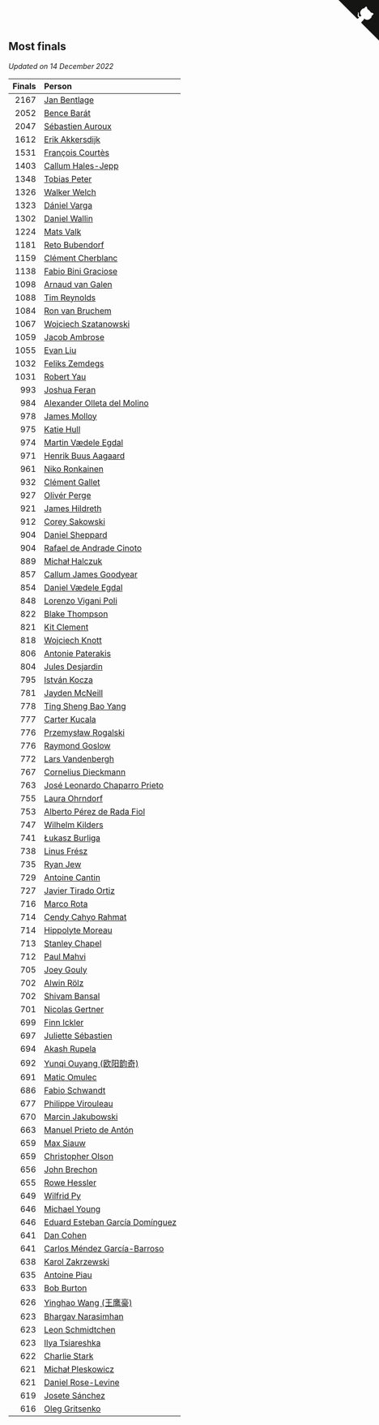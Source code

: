 ## Most finals

*Updated on 14 December 2022*

| Finals | Person |
| ---: | :--- |
| 2167 | [Jan Bentlage](https://www.worldcubeassociation.org/persons/2010BENT01) |
| 2052 | [Bence Barát](https://www.worldcubeassociation.org/persons/2008BARA01) |
| 2047 | [Sébastien Auroux](https://www.worldcubeassociation.org/persons/2008AURO01) |
| 1612 | [Erik Akkersdijk](https://www.worldcubeassociation.org/persons/2005AKKE01) |
| 1531 | [François Courtès](https://www.worldcubeassociation.org/persons/2008COUR01) |
| 1403 | [Callum Hales-Jepp](https://www.worldcubeassociation.org/persons/2012HALE01) |
| 1348 | [Tobias Peter](https://www.worldcubeassociation.org/persons/2014PETE03) |
| 1326 | [Walker Welch](https://www.worldcubeassociation.org/persons/2011WELC01) |
| 1323 | [Dániel Varga](https://www.worldcubeassociation.org/persons/2008VARG01) |
| 1302 | [Daniel Wallin](https://www.worldcubeassociation.org/persons/2013WALL03) |
| 1224 | [Mats Valk](https://www.worldcubeassociation.org/persons/2007VALK01) |
| 1181 | [Reto Bubendorf](https://www.worldcubeassociation.org/persons/2012BUBE01) |
| 1159 | [Clément Cherblanc](https://www.worldcubeassociation.org/persons/2014CHER05) |
| 1138 | [Fabio Bini Graciose](https://www.worldcubeassociation.org/persons/2010GRAC02) |
| 1098 | [Arnaud van Galen](https://www.worldcubeassociation.org/persons/2006GALE01) |
| 1088 | [Tim Reynolds](https://www.worldcubeassociation.org/persons/2005REYN01) |
| 1084 | [Ron van Bruchem](https://www.worldcubeassociation.org/persons/2003BRUC01) |
| 1067 | [Wojciech Szatanowski](https://www.worldcubeassociation.org/persons/2011SZAT01) |
| 1059 | [Jacob Ambrose](https://www.worldcubeassociation.org/persons/2010AMBR01) |
| 1055 | [Evan Liu](https://www.worldcubeassociation.org/persons/2009LIUE01) |
| 1032 | [Feliks Zemdegs](https://www.worldcubeassociation.org/persons/2009ZEMD01) |
| 1031 | [Robert Yau](https://www.worldcubeassociation.org/persons/2009YAUR01) |
| 993 | [Joshua Feran](https://www.worldcubeassociation.org/persons/2011FERA01) |
| 984 | [Alexander Olleta del Molino](https://www.worldcubeassociation.org/persons/2008OLLE01) |
| 978 | [James Molloy](https://www.worldcubeassociation.org/persons/2011MOLL01) |
| 975 | [Katie Hull](https://www.worldcubeassociation.org/persons/2010HULL01) |
| 974 | [Martin Vædele Egdal](https://www.worldcubeassociation.org/persons/2013EGDA02) |
| 971 | [Henrik Buus Aagaard](https://www.worldcubeassociation.org/persons/2006BUUS01) |
| 961 | [Niko Ronkainen](https://www.worldcubeassociation.org/persons/2010RONK01) |
| 932 | [Clément Gallet](https://www.worldcubeassociation.org/persons/2004GALL02) |
| 927 | [Olivér Perge](https://www.worldcubeassociation.org/persons/2007PERG01) |
| 921 | [James Hildreth](https://www.worldcubeassociation.org/persons/2009HILD01) |
| 912 | [Corey Sakowski](https://www.worldcubeassociation.org/persons/2011SAKO01) |
| 904 | [Daniel Sheppard](https://www.worldcubeassociation.org/persons/2009SHEP01) |
| 904 | [Rafael de Andrade Cinoto](https://www.worldcubeassociation.org/persons/2007CINO01) |
| 889 | [Michał Halczuk](https://www.worldcubeassociation.org/persons/2006HALC01) |
| 857 | [Callum James Goodyear](https://www.worldcubeassociation.org/persons/2012GOOD02) |
| 854 | [Daniel Vædele Egdal](https://www.worldcubeassociation.org/persons/2013EGDA01) |
| 848 | [Lorenzo Vigani Poli](https://www.worldcubeassociation.org/persons/2007POLI01) |
| 822 | [Blake Thompson](https://www.worldcubeassociation.org/persons/2010THOM03) |
| 821 | [Kit Clement](https://www.worldcubeassociation.org/persons/2008CLEM01) |
| 818 | [Wojciech Knott](https://www.worldcubeassociation.org/persons/2011KNOT01) |
| 806 | [Antonie Paterakis](https://www.worldcubeassociation.org/persons/2012PATE01) |
| 804 | [Jules Desjardin](https://www.worldcubeassociation.org/persons/2010DESJ01) |
| 795 | [István Kocza](https://www.worldcubeassociation.org/persons/2005KOCZ01) |
| 781 | [Jayden McNeill](https://www.worldcubeassociation.org/persons/2012MCNE01) |
| 778 | [Ting Sheng Bao Yang](https://www.worldcubeassociation.org/persons/2008BAOY01) |
| 777 | [Carter Kucala](https://www.worldcubeassociation.org/persons/2015KUCA01) |
| 776 | [Przemysław Rogalski](https://www.worldcubeassociation.org/persons/2013ROGA02) |
| 776 | [Raymond Goslow](https://www.worldcubeassociation.org/persons/2014GOSL01) |
| 772 | [Lars Vandenbergh](https://www.worldcubeassociation.org/persons/2003VAND01) |
| 767 | [Cornelius Dieckmann](https://www.worldcubeassociation.org/persons/2009DIEC01) |
| 763 | [José Leonardo Chaparro Prieto](https://www.worldcubeassociation.org/persons/2011CHAP01) |
| 755 | [Laura Ohrndorf](https://www.worldcubeassociation.org/persons/2009OHRN01) |
| 753 | [Alberto Pérez de Rada Fiol](https://www.worldcubeassociation.org/persons/2011FIOL01) |
| 747 | [Wilhelm Kilders](https://www.worldcubeassociation.org/persons/2010KILD02) |
| 741 | [Łukasz Burliga](https://www.worldcubeassociation.org/persons/2013BURL01) |
| 738 | [Linus Frész](https://www.worldcubeassociation.org/persons/2011FRES01) |
| 735 | [Ryan Jew](https://www.worldcubeassociation.org/persons/2008JEWR01) |
| 729 | [Antoine Cantin](https://www.worldcubeassociation.org/persons/2010CANT02) |
| 727 | [Javier Tirado Ortiz](https://www.worldcubeassociation.org/persons/2009TIRA01) |
| 716 | [Marco Rota](https://www.worldcubeassociation.org/persons/2009ROTA01) |
| 714 | [Cendy Cahyo Rahmat](https://www.worldcubeassociation.org/persons/2010RAHM02) |
| 714 | [Hippolyte Moreau](https://www.worldcubeassociation.org/persons/2008MORE02) |
| 713 | [Stanley Chapel](https://www.worldcubeassociation.org/persons/2016CHAP04) |
| 712 | [Paul Mahvi](https://www.worldcubeassociation.org/persons/2012MAHV01) |
| 705 | [Joey Gouly](https://www.worldcubeassociation.org/persons/2007GOUL01) |
| 702 | [Alwin Rölz](https://www.worldcubeassociation.org/persons/2016ROLZ01) |
| 702 | [Shivam Bansal](https://www.worldcubeassociation.org/persons/2011BANS02) |
| 701 | [Nicolas Gertner](https://www.worldcubeassociation.org/persons/2013GERT01) |
| 699 | [Finn Ickler](https://www.worldcubeassociation.org/persons/2012ICKL01) |
| 697 | [Juliette Sébastien](https://www.worldcubeassociation.org/persons/2014SEBA01) |
| 694 | [Akash Rupela](https://www.worldcubeassociation.org/persons/2012RUPE01) |
| 692 | [Yunqi Ouyang (欧阳韵奇)](https://www.worldcubeassociation.org/persons/2007YUNQ01) |
| 691 | [Matic Omulec](https://www.worldcubeassociation.org/persons/2010OMUL02) |
| 686 | [Fabio Schwandt](https://www.worldcubeassociation.org/persons/2014SCHW02) |
| 677 | [Philippe Virouleau](https://www.worldcubeassociation.org/persons/2008VIRO01) |
| 670 | [Marcin Jakubowski](https://www.worldcubeassociation.org/persons/2007JAKU01) |
| 663 | [Manuel Prieto de Antón](https://www.worldcubeassociation.org/persons/2015ANTO04) |
| 659 | [Max Siauw](https://www.worldcubeassociation.org/persons/2017SIAU02) |
| 659 | [Christopher Olson](https://www.worldcubeassociation.org/persons/2009OLSO01) |
| 656 | [John Brechon](https://www.worldcubeassociation.org/persons/2010BREC01) |
| 655 | [Rowe Hessler](https://www.worldcubeassociation.org/persons/2007HESS01) |
| 649 | [Wilfrid Py](https://www.worldcubeassociation.org/persons/2016PYWI01) |
| 646 | [Michael Young](https://www.worldcubeassociation.org/persons/2008YOUN02) |
| 646 | [Eduard Esteban García Domínguez](https://www.worldcubeassociation.org/persons/2011EDUA01) |
| 641 | [Dan Cohen](https://www.worldcubeassociation.org/persons/2007COHE01) |
| 641 | [Carlos Méndez García-Barroso](https://www.worldcubeassociation.org/persons/2010GARC02) |
| 638 | [Karol Zakrzewski](https://www.worldcubeassociation.org/persons/2014ZAKR01) |
| 635 | [Antoine Piau](https://www.worldcubeassociation.org/persons/2008PIAU01) |
| 633 | [Bob Burton](https://www.worldcubeassociation.org/persons/2003BURT01) |
| 626 | [Yinghao Wang (王鹰豪)](https://www.worldcubeassociation.org/persons/2010WANG07) |
| 623 | [Bhargav Narasimhan](https://www.worldcubeassociation.org/persons/2011NARA02) |
| 623 | [Leon Schmidtchen](https://www.worldcubeassociation.org/persons/2010SCHM01) |
| 623 | [Ilya Tsiareshka](https://www.worldcubeassociation.org/persons/2012TERE01) |
| 622 | [Charlie Stark](https://www.worldcubeassociation.org/persons/2014STAR05) |
| 621 | [Michał Pleskowicz](https://www.worldcubeassociation.org/persons/2009PLES01) |
| 621 | [Daniel Rose-Levine](https://www.worldcubeassociation.org/persons/2015ROSE01) |
| 619 | [Josete Sánchez](https://www.worldcubeassociation.org/persons/2015SANC18) |
| 616 | [Oleg Gritsenko](https://www.worldcubeassociation.org/persons/2011GRIT01) |


<a href="https://github.com/jonatanklosko/wca_statistics" class="github-corner" aria-label="View source on Github"><svg width="80" height="80" viewBox="0 0 250 250" style="fill:#151513; color:#fff; position: absolute; top: 0; border: 0; right: 0;" aria-hidden="true"><path d="M0,0 L115,115 L130,115 L142,142 L250,250 L250,0 Z"></path><path d="M128.3,109.0 C113.8,99.7 119.0,89.6 119.0,89.6 C122.0,82.7 120.5,78.6 120.5,78.6 C119.2,72.0 123.4,76.3 123.4,76.3 C127.3,80.9 125.5,87.3 125.5,87.3 C122.9,97.6 130.6,101.9 134.4,103.2" fill="currentColor" style="transform-origin: 130px 106px;" class="octo-arm"></path><path d="M115.0,115.0 C114.9,115.1 118.7,116.5 119.8,115.4 L133.7,101.6 C136.9,99.2 139.9,98.4 142.2,98.6 C133.8,88.0 127.5,74.4 143.8,58.0 C148.5,53.4 154.0,51.2 159.7,51.0 C160.3,49.4 163.2,43.6 171.4,40.1 C171.4,40.1 176.1,42.5 178.8,56.2 C183.1,58.6 187.2,61.8 190.9,65.4 C194.5,69.0 197.7,73.2 200.1,77.6 C213.8,80.2 216.3,84.9 216.3,84.9 C212.7,93.1 206.9,96.0 205.4,96.6 C205.1,102.4 203.0,107.8 198.3,112.5 C181.9,128.9 168.3,122.5 157.7,114.1 C157.9,116.9 156.7,120.9 152.7,124.9 L141.0,136.5 C139.8,137.7 141.6,141.9 141.8,141.8 Z" fill="currentColor" class="octo-body"></path></svg></a><style>.github-corner:hover .octo-arm{animation:octocat-wave 560ms ease-in-out}@keyframes octocat-wave{0%,100%{transform:rotate(0)}20%,60%{transform:rotate(-25deg)}40%,80%{transform:rotate(10deg)}}@media (max-width:500px){.github-corner:hover .octo-arm{animation:none}.github-corner .octo-arm{animation:octocat-wave 560ms ease-in-out}}</style>
